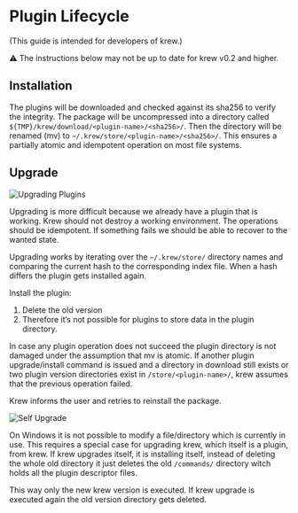 # Plugin Lifecycle

(This guide is intended for developers of krew.)

:warning: The instructions below may not be up to date for krew v0.2 and higher.

## Installation

The plugins will be downloaded and checked against its sha256 to verify the
integrity. The package will be uncompressed into a directory called
`${TMP}/krew/download/<plugin-name>/<sha256>/`. Then the directory will
be renamed (mv) to `~/.krew/store/<plugin-name>/<sha256>/`.
This ensures a partially atomic and idempotent operation on most file systems.

## Upgrade

![Upgrading Plugins](src/krew_upgrade.svg)

Upgrading is more difficult because we already have a plugin that is working.
Krew should not destroy a working environment. The operations should be
idempotent. If something fails we should be able to recover to the wanted state.

Upgrading works by iterating over the `~/.krew/store/` directory
names and comparing the current hash to the corresponding index file. When a
hash differs the plugin gets installed again.

Install the plugin:

1. Delete the old version
2. Therefore it‘s not possible for plugins to store
   data in the plugin directory.

In case any plugin operation does not succeed the plugin directory is not
damaged under the assumption that mv is atomic. If another plugin
upgrade/install command is issued and a directory in download still exists or
two plugin version directories exist in `/store/<plugin-name>/`, krew assumes
that the previous operation failed.

Krew informs the user and retries to reinstall the package.

![Self Upgrade](src/krew_upgrade_self.svg)

On Windows it is not possible to modify a file/directory which is currently in
use. This requires a special case for upgrading krew, which itself is a plugin,
from krew. If krew upgrades itself, it is installing itself, instead of deleting
the whole old directory it just deletes the old `/commands/` directory witch
holds all the plugin descriptor files.

This way only the new krew version is executed. If krew upgrade is executed
again the old version directory gets deleted.
